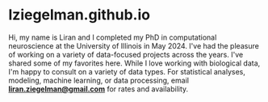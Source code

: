 # lziegelman.github.io

Hi, my name is Liran and I completed my PhD in computational neuroscience at the University of Illinois in May 2024. I've had the pleasure of working on a variety of data-focused projects across the years. I've shared some of my favorites here. While I love working with biological data, I'm happy to consult on a variety of data types. For statistical analyses, modeling, machine learning, or data processing, email **liran.ziegelman@gmail.com** for rates and availability.